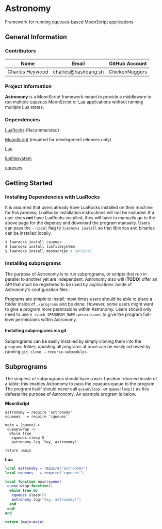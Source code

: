 # Astronomy
Framework for running cqueues-based MoonScript applications

## General Information

### Contributors

| Name            | Email                | GitHub Account |
| ----------------|----------------------|--------------- |
| Charles Heywood | charles@hashbang.sh  | ChickenNuggers |

### Project Information

**Astronomy** is a MoonScript framework meant to provide a middleware to run
multiple [cqueues](https://github.com/wahern/cqueues) MoonScript or Lua
applications without running multiple Lua states.

### Dependencies

[LuaRocks](https://luarocks.org/) (Recommended)

[MoonScript](https://github.com/leafo/moonscript)
 (required for development releases only)

[Lua](http://www.lua.org)

[luafilesystem](https://github.com/keplerproject/luafilesystem)

[cqueues](https://github.com/wahern/cqueues)

## Getting Started

### Installing Dependencies with LuaRocks

It is assumed that users already have LuaRocks installed on their machine for
this process; LuaRocks installation instructions will not be included. If a user
does **not** have LuaRocks installed, they will have to manually go to the above
page for the depency and download the program manually. Users can pass the
`--local` flag to `luarocks install` so that libraries and binaries can be
installed locally.

```sh
$ luarocks install cqueues
$ luarocks install luafilesystem
$ luarocks install moonscript # Optional
```

### Installing subprograms

The purpose of Astronomy is to run subprograms, or scripts that run in parallel
to another yet are independent. Astronomy also will (**TODO**) offer an API
that must be registered to be used by applications inside of Astronomy's
configuration files.

Programs are simple to install; most times users should be able to place a
folder inside of `./programs` and be done. However, some users might want to
give a program more permissions within Astronomy. Users should only need to
use `$ touch $PROGRAM_NAME.permissions` to give the program full-level
permissions within Astronomy.

#### Installing subprograms via git

Subprograms can be easily installed by simply cloning them into the `programs`
folder; updating all programs at once can be easily achieved by running `git
clone --recurse-submodules`.

## Subprograms

The simplest of subprograms should have a `main` function returned inside of
a table; this enables Astronomy to pass the cqueues queue to the program. The
program itself should never call `queue\loop!` or `queue:loop()` as this
defeats the purpose of Astronomy. An example program is below.

**MoonScript**

```moonscript
astronomy = require 'astronomy'
cqueues   = require 'cqueues'

main = (queue)->
 queue\wrap ->
  while true
   cqueues.sleep 5
   astronomy.log 'Yay, astronomy!'

return :main
```

**Lua**

```lua
local astronomy = require("astronomy")
local cqueues   = require("cqueues")

local function main(queue)
 queue:wrap(function()
  while true do
   cqueues.sleep(5)
   astronomy.log("Yay, astronomy!")
  end
 end)
end

return {main=main}
```
